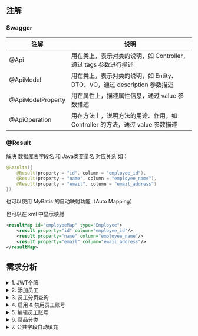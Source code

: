 

## 注解
### Swagger

| 注解               | 说明                                               |
|-------------------|--------------------------------------------------|
| @Api              | 用在类上，表示对类的说明，如 Controller，通过 tags 参数进行描述         |
| @ApiModel         | 用在类上，表示对类的说明，如 Entity、DTO、VO，通过 description 参数描述 |
| @ApiModelProperty | 用在属性上，描述属性信息，通过 value 参数描述                       |
| @ApiOperation     | 用在方法上，说明方法的用途、作用，如 Controller 的方法，通过 value 参数描述  |

### @Result
解决 数据库表字段名 和 Java类变量名 对应关系
如：
```java
@Results({
    @Result(property = "id", column = "employee_id"),
    @Result(property = "name", column = "employee_name"),
    @Result(property = "email", column = "email_address")
})
```

也可以使用 MyBatis 的自动映射功能（Auto Mapping）

也可以在 xml 中显示映射
```xml
<resultMap id="employeeMap" type="Employee">
    <result property="id" column="employee_id"/>
    <result property="name" column="employee_name"/>
    <result property="email" column="email_address"/>
</resultMap>
```
## 需求分析
<details>
<summary>1. JWT令牌</summary>
令牌：用于合法用户发送请求，后端只相应合法令牌对应的请求

流程如下：
1. 用户登录（给后端发送账号密码），后端验证用户信息，生成令牌
2. 后端生成 JWT Token 将令牌返回给前端
3. 前端将令牌存储在本地，每次请求时将令牌放在请求头中，向后端发送请求
4. 后端进行拦截，验证令牌，如果合法则执行业务逻辑并返回数据，否则返回错误信息
</details>

<details>
<summary>2. 添加员工</summary>

1. 需求描述

添加员工信息

| 字段   | 需求        |
|------|-----------|
| 账号   | 唯一        |
| 密码   | 默认123456  |
| 姓名   |           |
| 手机号  | 11位合法手机号  |
| 性别   | 男/女 二选一   |
| 身份证号 | 18位合法身份证号 |
2. 接口信息

（1）基本信息
- path：/admin/employee
- method：POST

（2）请求参数
- Headers

| 名称           | 参数值              | 是否必须 | 示例 | 备注 |
|--------------|------------------|------|----| --- |
| Content-Type | application/json | 必须   |    |      |
- Body

| 名称      | 类型    | 是否必须  | 默认值 | 备注   | 其他信息 |
|----------|---------|-------|-----|------|------|
| id       | integer | 非必须   |     | 员工id |      |
| idNumber | string  | 必须    |     | 身份证  |   |
| name     | string  | 必须    |     | 姓名   |      |
| phone    | string  | 必须    |     | 手机号  |      |
| sex      | string  | 必须    |     | 性别   |      |
| username | string  | 必须    |     | 用户名  |      |

（3）返回数据

| 名称   | 类型      | 是否必须  | 默认值 | 备注   | 其他信息 |
|------|---------|-------|-----|------|------|
| code | integer | 必须   |     | 状态码  |      |
| msg  | string  | 非必须    |     | 错误信息 |      |
| data | object  | 非必须    |     | 返回数据 | 不需要  |

3. 错误处理

（1）插入重复字段

提取重复字段，构造msg，进行返回

（2）动态获取添加者的id：使用 ThreadLocal

ThreadLocal：为每个线程单独提供一份存储空间，每个线程都可以独立修改自己的副本，而不会影响其他线程的副本

因此，在拦截器拦截并判断令牌时，可以将用户id存储在ThreadLocal中，方便后续使用

常用方法：
- public void set (T value)：设置当前线程的线程局部变量的值 -- 加
- public T get ()：返回当前线程的线程局部变量的值  -- 获得
- public void remove ()：移除当前线程的线程局部变量的值  -- 删
</details>

<details>
<summary> 3. 员工分页查询 </summary>

1. 需求描述
- 根据页码展示员工信息
- 每页展示 10 条数据
- 分页查询时可以根据需要，输入员工姓名进行查询

2. 接口信息

（1）基本信息
- path：/admin/employee/page
- method：GET

（2）请求参数
- Query

| 名称       | 类型      | 是否必须  | 默认值 | 备注    | 其他信息 |
|----------|---------|-------|-----|-------|------|
| name     | string  | 非必须   |     | 员工姓名  |      |
| page     | integer | 必须    |     | 页码    |   |
| pageSize | integer | 必须    |     | 每页记录数 |      |

（3）返回数据

| 名称                                | 类型       | 是否必须  | 默认值 | 备注         | 其他信息 |
|-----------------------------------|----------|-------|-----|------------|------|
| code                              | integer  | 必须   |     | 状态码        |      |
| msg                               | string   | 非必须    |     | 错误信息       |   |
| data                              | object   | 必须    |     | 返回数据         |      |
| &emsp;\|-- total                  | integer  | 必须    |     | 总页数        |      |
| &emsp;\|-- records                | object[] | 必须    |     | 当前页的所有员工数据 |      |
| &emsp;&emsp;&emsp;\|-- id         | integer  | 必须    |     | 员工 id      |      |
| &emsp;&emsp;&emsp;\|-- username   | string   | 必须    |     | 用户名        |      |
| &emsp;&emsp;&emsp;\|-- name       | string   | 必须    |     | 姓名         |      |
| &emsp;&emsp;&emsp;\|-- password   | string   | 必须    |     | 密码         |      |
| &emsp;&emsp;&emsp;\|-- phone      | string   | 必须    |     | 电话号        |      |
| &emsp;&emsp;&emsp;\|-- sex        | string   | 必须    |     | 性别         |      |
| &emsp;&emsp;&emsp;\|-- idNumber   | string   | 必须    |     | 身份证号       |      |
| &emsp;&emsp;&emsp;\|-- status     | integer  | 必须    |     | 账号状态       |      |
| &emsp;&emsp;&emsp;\|-- createTime | string   | 必须    |     | 创建时间       |      |
| &emsp;&emsp;&emsp;\|-- updateTime | string   | 必须    |     | 更新时间       |      |
| &emsp;&emsp;&emsp;\|-- createUser | integer   | 必须    |     | 创建者的 id    |      |
| &emsp;&emsp;&emsp;\|-- updateUser | integer   | 必须    |     | 修改者的 id    |      |

3. 错误处理

日期返回格式错误
- 使用 @JsonFormat 注解格式化日期变量
- 在 WebMvcConfiguration 中扩展 Spring MVC 的消息转换器，统一对日期类型进行格式化处理
  - 需要自己定一个 日期转换 的消息转换器，将其加入到系统的消息转换器列表中

</details>

<details>

<summary> 4. 启用 & 禁用员工账号 </summary>

1. 需求描述
- 启用员工账号：对禁用的账号，将状态设置为启用
- 禁用员工账号：对启用的账号，将状态设置为禁用
- 禁用状态的账号不能登陆系统

2. 接口信息

（1）基本信息
- path：/admin/employee/status/{status}
- method：POST

（2）请求参数
- Headers

| 名称         | 参数值    | 是否必须 | 示例 | 备注    |
|------------|--------|------|----|-------|
| Content-Type | application/json | 必须   |    |   |

- 路径参数

| 名称     | 示例 | 备注           |
|--------|----|--------------|
| status | 1  | 状态，1为启用，0为禁用 |

- Query

| 名称 | 类型      | 是否必须 | 默认值 | 备注    | 其他信息 |
|----|---------|------|-----|-------|------|
| id | integer | 必须   |     | 员工 id |      |

（3）返回数据

| 名称                                | 类型       | 是否必须  | 默认值 | 备注         | 其他信息 |
|-----------------------------------|----------|-------|-----|------------|------|
| code                              | integer  | 必须   |     | 状态码        |      |
| msg                               | string   | 非必须    |     | 错误信息      |   |
| data                              | object   | 非必须    |     | 返回数据       |      |

</details>

<details>

<summary> 5. 编辑员工账号 </summary>

1. 需求描述
- 根据 id 查询员工信息，用于前端显示
- 对员工信息进行修改
  - 账号 username
  - 姓名 name
  - 手机号 phone
  - 性别 sex
  - 身份证号 idNumber

2. 接口信息
- 查询

（1）基本信息
- path：/admin/employee/{id}
- method：GET

（2）请求参数
- 路径参数

| 名称 | 示例 | 备注   |
|----|----|------|
| id | 3  | 员工id |

（3）返回数据

| 名称                   | 类型       | 是否必须  | 默认值 | 备注         | 其他信息 |
|-----------------------|----------|-------|-----|------------|------|
| code                  | integer  | 必须   |     | 状态码        |      |
| msg                   | string   | 非必须    |     | 错误信息       |   |
| data                  | object   | 必须    |     | 返回数据         |      |
| &emsp;\|-- id         | integer  | 必须    |     | 员工 id      |      |
| &emsp;\|-- username   | string   | 必须    |     | 用户名        |      |
| &emsp;\|-- name       | string   | 必须    |     | 姓名         |      |
| &emsp;\|-- password   | string   | 必须    |     | 密码         |      |
| &emsp;\|-- phone      | string   | 必须    |     | 电话号        |      |
| &emsp;\|-- sex        | string   | 必须    |     | 性别         |      |
| &emsp;\|-- idNumber   | string   | 必须    |     | 身份证号       |      |
| &emsp;\|-- status     | integer  | 必须    |     | 账号状态       |      |
| &emsp;\|-- createTime | string   | 必须    |     | 创建时间       |      |
| &emsp;\|-- updateTime | string   | 必须    |     | 更新时间       |      |
| &emsp;\|-- createUser | integer   | 必须    |     | 创建者的 id    |      |
| &emsp;\|-- updateUser | integer   | 必须    |     | 修改者的 id    |      |

- 编辑员工信息

（1）基本信息
- path：/admin/employee
- method：PUT

（2）请求参数
- Headers

| 名称         | 参数值              | 是否必须 | 示例 | 备注    |
|------------|------------------|------|----|-------|
| Content-Type | application/json | 必须   |    |   |

- Body

| 名称                   | 类型       | 是否必须  | 默认值 | 备注         | 其他信息 |
|-----------------------|----------|-------|-----|------------|------|
| id         | integer  | 必须    |     | 员工 id      |      |
| username   | string   | 必须    |     | 用户名        |      |
| name       | string   | 必须    |     | 姓名         |      |
| phone      | string   | 必须    |     | 电话号        |      |
| sex        | string   | 必须    |     | 性别         |      |
| idNumber   | string   | 必须    |     | 身份证号       |      |

（3）返回数据

| 名称                   | 类型       | 是否必须  | 默认值 | 备注         | 其他信息 |
|-----------------------|----------|-------|-----|------------|------|
| code                  | integer  | 必须   |     | 状态码        |      |
| msg                   | string   | 非必须    |     | 错误信息       |   |
| data                  | object   | 非必须    |     | 返回数据         |      |

</details>

<details>

<summary> 6. 菜品分类 </summary>

1. 需求描述
- 分类名称必须 唯一
- 分类类型为：菜品分类 和 套餐分类
- 新添加的分类状态默认为 禁用（新分类无菜品，禁用 不让在应用端展示）

2. 接口信息
- 新增分类
  - path：/admin/category
  - method：POST
- 分类分页查询
  - path：/admin/category/page
  - method：GET
- 根据 id 删除分类
  - path：/admin/category
  - method：DELETE
- 修改分类
  - path：/admin/category
  - method：PUT
- 启用 & 禁用分类
  - path：/admin/category/status/{status}
  - method：POST
- 根据类型查询
  - path：/admin/category/list
  - method：GET

</details>

<details>

<summary> 7. 公共字段自动填充 </summary>

1. 需求描述

业务表中有许多公共（重复）的字段

| 名称         | 类型       | 含义   | 操作类型          |
|---------------------|----------|------|---------------|
| create_time | datetime | 创建时间 | insert        |
| create_user | bigint   | 创建者  | insert        |
| update_time | datetime | 修改时间 | insert、update |
| update_user | bigint   | 修改者  | insert、update  |


这种重复的字段导致业务代码需要重复编写，十分冗余，不利于后期维护

因此需要一种手段来进行统一的操作

2. 实现方式
- 使用 切面 拦截 Mapper，统一对公共字段进行赋值
- 自定义注解 AutoFill，用于标识需要进行公共字段自动填充的方法
- 自定义切面类 AutoFillAspect，统一拦截加入了 AutoFill 注解的方法，通过反射为公共字段赋值
- 在 Mapper 的方法上加入 AutoFill 注解
- 技术点：枚举、注解、AOP、反射

3. 具体实现

（1）创建 AutoFill 注解
- com.sky.annotation/Autofill

（2）创建 AutoFillAspect 切面类
- com.sky.aspect/AutoFillAspect
- 切入点
  - 定义切入点 Pointcut：@Pointcut("execution(* com.sky.mapper.*.*(..))")
  - 拦截 Mapper 包下所有类的所有方法（.*.*），参数是任意参数（..），返回值是任意返回值（*）
  - 此外：该包下的查询 & 删除不需要拦截，因此需要设定只拦截带有 @AutoFill 注解的方法
  - 需要加入：@annotation(com.sky.annotation.AutoFill)
  - 整体：@Pointcut("execution(* com.sky.mapper.*.*(..)) && @annotation(com.sky.annotation.AutoFill)")
- 通知-参数
  - 需要 前缀通知，在插入 & 更新前进行赋值
  - 指定切入点：即切入点的函数名
  - @Before("autoFillPointcut()")
  - 参数：JoinPoint，被拦截方法的信息
- 通知-实现
  - 获取拦截到的数据块操作类型：insert or update
    - 更新操作不用改变 创建时间 和 创建者
  - 获得拦截到的方法的参数，即实体对象，这样才能对它赋值
    - 默认方法的第一个参数为所需的实体对象
  - 准备公共字段赋值的数据
  - 根据操作类型，通过 反射 赋值
    - 先获得实体的 set 方法，定义了常量字段
    - 然后调用 set 方法进行赋值

</details>